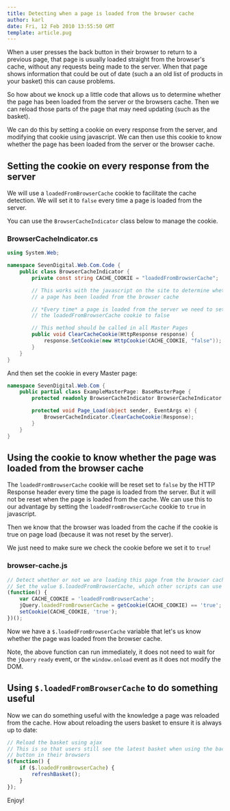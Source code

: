 ```yaml
---
title: Detecting when a page is loaded from the browser cache
author: karl
date: Fri, 12 Feb 2010 13:55:50 GMT
template: article.pug
---
```


When a user presses the back button in their browser to return to a previous page, that page is usually loaded straight from the browser's cache, without any requests being made to the server. When that page shows information that could be out of date (such a an old list of products in your basket) this can cause problems.

So how about we knock up a little code that allows us to determine whether the page has been loaded from the server or the browsers cache. Then we can reload those parts of the page that may need updating (such as the basket).

We can do this by setting a cookie on every response from the server, and modifying that cookie using javascript. We can then use this cookie to know whether the page has been loaded from the server or the browser cache.

## Setting the cookie on every response from the server

We will use a `loadedFromBrowserCache` cookie to facilitate the cache detection. We will set it to `false` every time a page is loaded from the server.

You can use the `BrowserCacheIndicator` class below to manage the cookie.

### BrowserCacheIndicator.cs
```csharp
using System.Web;

namespace SevenDigital.Web.Com.Code {
	public class BrowserCacheIndicator {
		private const string CACHE_COOKIE = "loadedFromBrowserCache";

		// This works with the javascript on the site to determine whether
		// a page has been loaded from the browser cache

		// *Every time* a page is loaded from the server we need to set
		// the loadedFromBrowserCache cookie to false

		// This method should be called in all Master Pages
		public void ClearCacheCookie(HttpResponse response) {
			response.SetCookie(new HttpCookie(CACHE_COOKIE, "false"));
		}
	}
}
```

And then set the cookie in every Master page:

```csharp
namespace SevenDigital.Web.Com {
	public partial class ExampleMasterPage: BaseMasterPage {
		protected readonly BrowserCacheIndicator BrowserCacheIndicator = new BrowserCacheIndicator();

		protected void Page_Load(object sender, EventArgs e) {
			BrowserCacheIndicator.ClearCacheCookie(Response);
		}
	}
}
```

## Using the cookie to know whether the page was loaded from the browser cache

The `loadedFromBrowserCache` cookie will be reset set to `false` by the HTTP Response header every time the page is loaded from the server. But it will not be reset when the page is loaded from the cache. We can use this to our advantage by setting the `loadedFromBrowserCache` cookie to `true` in javascript.

Then we know that the browser was loaded from the cache if the cookie is true on page load (because it was not reset by the server).

We just need to make sure we check the cookie before we set it to `true`!

### browser-cache.js
```javascript
// Detect whether or not we are loading this page from the browser cache
// Set the value $.loadedFromBrowserCache, which other scripts can use
(function() {
	var CACHE_COOKIE = 'loadedFromBrowserCache';
	jQuery.loadedFromBrowserCache = getCookie(CACHE_COOKIE) == 'true';
	setCookie(CACHE_COOKIE, 'true');
})();
```

Now we have a `$.loadedFromBrowserCache` variable that let's us know whether the page was loaded from the browser cache.

Note, the above function can run immediately, it does not need to wait for the `jQuery` `ready` event, or the `window.onload` event as it does not modify the DOM.

## Using `$.loadedFromBrowserCache` to do something useful

Now we can do something useful with the knowledge a page was reloaded from the cache. How about reloading the users basket to ensure it is always up to date:

```javascript
// Reload the basket using ajax
// This is so that users still see the latest basket when using the back
// button in their browsers
$(function() {
	if ($.loadedFromBrowserCache) {
		refreshBasket();
	}
});
```

Enjoy!
